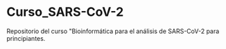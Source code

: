 # Curso_SARS-CoV-2
Repositorio del curso "Bioinformática para el análisis de SARS-CoV-2 para principiantes.